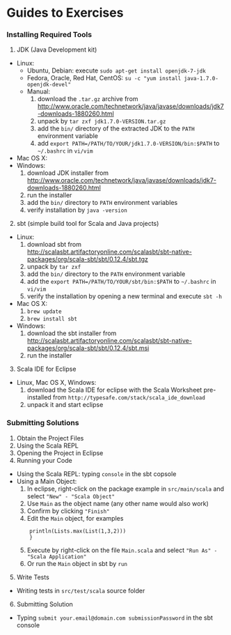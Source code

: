 Guides to Exercises
==================

### Installing Required Tools

1. JDK (Java Development kit)
  * Linux:
    * Ubuntu, Debian: execute `sudo apt-get install openjdk-7-jdk`
    * Fedora, Oracle, Red Hat, CentOS: `su -c "yum install java-1.7.0-openjdk-devel"`
    * Manual:
      1. download the `.tar.gz` archive from http://www.oracle.com/technetwork/java/javase/downloads/jdk7-downloads-1880260.html
      2. unpack by `tar zxf jdk1.7.0-VERSION.tar.gz`
      3. add the `bin/` directory of the extracted JDK to the `PATH` environment variable
      4. add `export PATH=/PATH/TO/YOUR/jdk1.7.0-VERSION/bin:$PATH` to `~/.bashrc` in `vi/vim`
  * Mac OS X: 
  * Windows:
    1. download JDK installer from http://www.oracle.com/technetwork/java/javase/downloads/jdk7-downloads-1880260.html
    2. run the installer
    3. add the `bin/` directory to `PATH` environment variables
    4. verify installation by `java -version`
2. sbt (simple build tool for Scala and Java projects)
  * Linux:
    1. download sbt from http://scalasbt.artifactoryonline.com/scalasbt/sbt-native-packages/org/scala-sbt/sbt/0.12.4/sbt.tgz
    2. unpack by `tar zxf `
    3. add the `bin/` directory to the `PATH` environment variable
    4. add the `export PATH=/PATH/TO/YOUR/sbt/bin:$PATH` to `~/.bashrc` in `vi/vim`
    5. verify the installation by opening a new terminal and execute `sbt -h`
  * Mac OS X:
    1. `brew update`
    2. `brew install sbt`
  * Windows:
    1. download the sbt installer from http://scalasbt.artifactoryonline.com/scalasbt/sbt-native-packages/org/scala-sbt/sbt/0.12.4/sbt.msi
    2. run the installer
3. Scala IDE for Eclipse
  * Linux, Mac OS X, Windows: 
    1. download the Scala IDE for eclipse with the Scala Worksheet pre-installed from `http://typesafe.com/stack/scala_ide_download`
    2. unpack it and start eclipse

### Submitting Solutions

1. Obtain the Project Files
2. Using the Scala REPL
3. Opening the Project in Eclipse
4. Running your Code
  * Using the Scala REPL: typing `console` in the sbt copsole
  * Using a Main Object:
    1. In eclipse, right-click on the package example in `src/main/scala` and select `"New" - "Scala Object"`
    2. Use `Main` as the object name (any other name would also work)
    3. Confirm by clicking `"Finish"`
    4. Edit the `Main` object, for examples
    ``` object Main extends App {
        println(Lists.max(List(1,3,2)))
        }
    ```
    5. Execute by right-click on the file `Main.scala` and select `"Run As" - "Scala Application"`
    6. Or run the `Main` object in sbt by `run`
5. Write Tests
  * Writing tests in `src/test/scala` source folder
6. Submitting Solution
  * Typing `submit your.email@domain.com submissionPassword` in the sbt console
